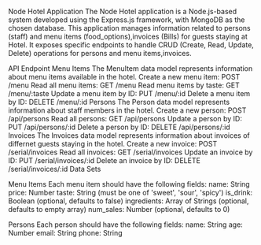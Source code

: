 Node Hotel Application
The Node Hotel application is a Node.js-based system developed using the Express.js framework, with MongoDB as the chosen database. This application manages information related to persons (staff) and menu items (food_options),invoices (Bills) for guests staying at Hotel. It exposes specific endpoints to handle CRUD (Create, Read, Update, Delete) operations for persons and menu items,invoices.

API Endpoint
Menu Items
The MenuItem data model represents information about menu items available in the hotel. Create a new menu item: POST /menu Read all menu items: GET /menu Read menu items by taste: GET /menu/:taste Update a menu item by ID: PUT /menu/:id Delete a menu item by ID: DELETE /menu/:id
Persons
The Person data model represents information about staff members in the hotel. Create a new person: POST /api/persons Read all persons: GET /api/persons Update a person by ID: PUT /api/persons/:id Delete a person by ID: DELETE /api/persons/:id
Invoices
The Invoices data model represents information about invoices of differnet guests staying in the hotel. Create a new invoice: POST /serial/invoices Read all invoices: GET /serial/invoices Update an invoice by ID: PUT /serial/invoices/:id Delete an invoice by ID: DELETE /serial/invoices/:id Data Sets

Menu Items Each menu item should have the following fields: name: String price: Number taste: String (must be one of 'sweet', 'sour', 'spicy') is_drink: Boolean (optional, defaults to false) ingredients: Array of Strings (optional, defaults to empty array) num_sales: Number (optional, defaults to 0)

Persons Each person should have the following fields: name: String age: Number email: String phone: String
